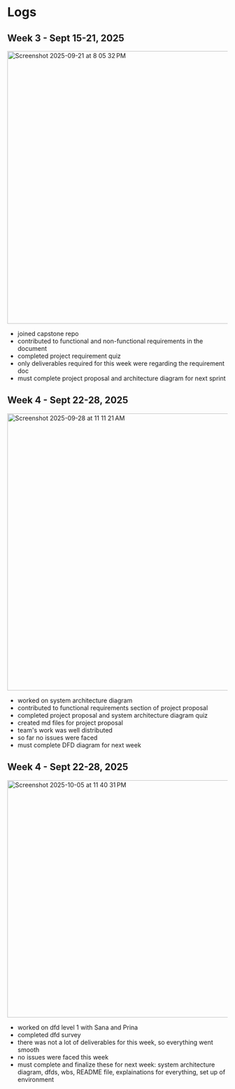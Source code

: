 # Logs

## Week 3 - Sept 15-21, 2025
<img width="1072" height="623" alt="Screenshot 2025-09-21 at 8 05 32 PM" src="https://github.com/user-attachments/assets/47e40adf-0d09-46cb-a923-c6f879e91522" />

* joined capstone repo
* contributed to functional and non-functional requirements in the document
* completed project requirement quiz
* only deliverables required for this week were regarding the requirement doc
* must complete project proposal and architecture diagram for next sprint 


## Week 4 - Sept 22-28, 2025
<img width="1091" height="633" alt="Screenshot 2025-09-28 at 11 11 21 AM" src="https://github.com/user-attachments/assets/aa3e9ba5-3113-42da-8da1-58a38bedd390" />

* worked on system architecture diagram
* contributed to functional requirements section of project proposal
* completed project proposal and system architecture diagram quiz
* created md files for project proposal
* team's work was well distributed
* so far no issues were faced
* must complete DFD diagram for next week


## Week 4 - Sept 22-28, 2025
<img width="1071" height="542" alt="Screenshot 2025-10-05 at 11 40 31 PM" src="https://github.com/user-attachments/assets/1d179afe-21a9-4c7d-bc18-7be53d4ce00c" />

* worked on dfd level 1 with Sana and Prina
* completed dfd survey
* there was not a lot of deliverables for this week, so everything went smooth
* no issues were faced this week
* must complete and finalize these for next week: system architecture diagram, dfds, wbs, README file, explainations for everything, set up of environment  







